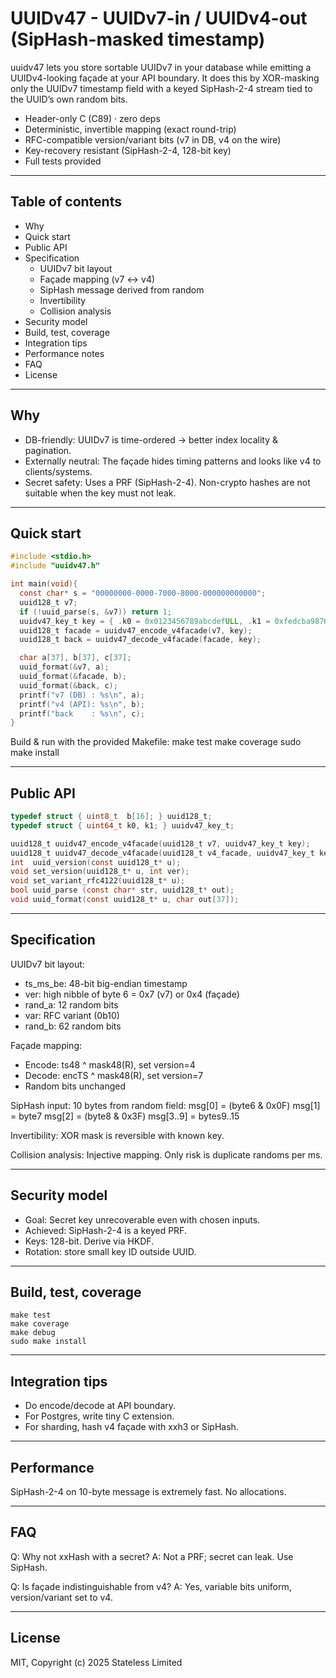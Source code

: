 UUIDv47 - UUIDv7-in / UUIDv4-out (SipHash-masked timestamp)
==================================================================

uuidv47 lets you store sortable UUIDv7 in your database while emitting a
UUIDv4-looking façade at your API boundary. It does this by XOR-masking
only the UUIDv7 timestamp field with a keyed SipHash-2-4 stream tied to
the UUID’s own random bits.

- Header-only C (C89) · zero deps
- Deterministic, invertible mapping (exact round-trip)
- RFC-compatible version/variant bits (v7 in DB, v4 on the wire)
- Key-recovery resistant (SipHash-2-4, 128-bit key)
- Full tests provided

------------------------------------------------------------------

Table of contents
-----------------
- Why
- Quick start
- Public API
- Specification
  - UUIDv7 bit layout
  - Façade mapping (v7 ↔ v4)
  - SipHash message derived from random
  - Invertibility
  - Collision analysis
- Security model
- Build, test, coverage
- Integration tips
- Performance notes
- FAQ
- License

------------------------------------------------------------------

Why
---
- DB-friendly: UUIDv7 is time-ordered → better index locality & pagination.
- Externally neutral: The façade hides timing patterns and looks like v4 to clients/systems.
- Secret safety: Uses a PRF (SipHash-2-4). Non-crypto hashes are not suitable when the key must not leak.

------------------------------------------------------------------

Quick start
-----------
```c
#include <stdio.h>
#include "uuidv47.h"

int main(void){
  const char* s = "00000000-0000-7000-8000-000000000000";
  uuid128_t v7;
  if (!uuid_parse(s, &v7)) return 1;
  uuidv47_key_t key = { .k0 = 0x0123456789abcdefULL, .k1 = 0xfedcba9876543210ULL };
  uuid128_t facade = uuidv47_encode_v4facade(v7, key);
  uuid128_t back = uuidv47_decode_v4facade(facade, key);

  char a[37], b[37], c[37];
  uuid_format(&v7, a);
  uuid_format(&facade, b);
  uuid_format(&back, c);
  printf("v7 (DB) : %s\n", a);
  printf("v4 (API): %s\n", b);
  printf("back    : %s\n", c);
}
```

Build & run with the provided Makefile:
  make test
  make coverage
  sudo make install

------------------------------------------------------------------

Public API
----------

```c
typedef struct { uint8_t  b[16]; } uuid128_t;
typedef struct { uint64_t k0, k1; } uuidv47_key_t;

uuid128_t uuidv47_encode_v4facade(uuid128_t v7, uuidv47_key_t key);
uuid128_t uuidv47_decode_v4facade(uuid128_t v4_facade, uuidv47_key_t key);
int  uuid_version(const uuid128_t* u);
void set_version(uuid128_t* u, int ver);
void set_variant_rfc4122(uuid128_t* u);
bool uuid_parse (const char* str, uuid128_t* out);
void uuid_format(const uuid128_t* u, char out[37]);
```

------------------------------------------------------------------

Specification
-------------
UUIDv7 bit layout:
- ts_ms_be: 48-bit big-endian timestamp
- ver:      high nibble of byte 6 = 0x7 (v7) or 0x4 (façade)
- rand_a:   12 random bits
- var:      RFC variant (0b10)
- rand_b:   62 random bits

Façade mapping:
- Encode: ts48 ^ mask48(R), set version=4
- Decode: encTS ^ mask48(R), set version=7
- Random bits unchanged

SipHash input: 10 bytes from random field:
  msg[0] = (byte6 & 0x0F)
  msg[1] = byte7
  msg[2] = (byte8 & 0x3F)
  msg[3..9] = bytes9..15

Invertibility: XOR mask is reversible with known key.

Collision analysis: Injective mapping. Only risk is duplicate randoms per ms.

------------------------------------------------------------------

Security model
--------------
- Goal: Secret key unrecoverable even with chosen inputs.
- Achieved: SipHash-2-4 is a keyed PRF.
- Keys: 128-bit. Derive via HKDF.
- Rotation: store small key ID outside UUID.

------------------------------------------------------------------

Build, test, coverage
---------------------
```
make test
make coverage
make debug
sudo make install
```

------------------------------------------------------------------

Integration tips
----------------
- Do encode/decode at API boundary.
- For Postgres, write tiny C extension.
- For sharding, hash v4 façade with xxh3 or SipHash.

------------------------------------------------------------------

Performance
-----------
SipHash-2-4 on 10-byte message is extremely fast. No allocations.

------------------------------------------------------------------

FAQ
---
Q: Why not xxHash with a secret?
A: Not a PRF; secret can leak. Use SipHash.

Q: Is façade indistinguishable from v4?
A: Yes, variable bits uniform, version/variant set to v4.

------------------------------------------------------------------

License
-------
MIT, Copyright (c) 2025 Stateless Limited
